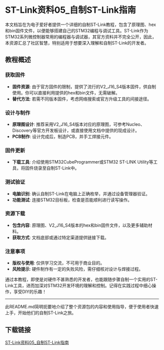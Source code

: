 # ST-Link资料05_自制ST-Link指南

本文档旨在为电子爱好者提供一个详细的自制ST-Link教程，包含了原理图、hex和bin固件文件，以便能够搭建自己的STM32编程与调试工具。ST-Link作为STM32系列微控制器常用的编程器与调试器，其官方资料并不完全公开，因此，本资源汇总了社区智慧，特别适用于想要深入理解和自制ST-Link的开发者。

## 教程概述

### 获取固件
- **固件资源**: 由于官方固件的限制，提供了流行的V2_J16_S4版本固件，供自制使用。你可以直接利用提供的hex和bin文件，无需破解。
- **替代方法**: 若需不同版本固件，考虑网络搜索或官方升级工具的间接途径。

### 设计与制作
- **原理图设计**: 推荐采用V2_J16_S4版本对应的原理图，可参考Nucleo、Discovery等官方开发板设计，或直接使用文档中提供的现成设计。
- **PCB制作**: 设计完成后，制造PCB，并手工焊接元件。

### 固件更新
- **下载工具**: 介绍使用STM32CubeProgrammer或STM32 ST-LINK Utility等工具，将固件烧录至自制ST-Link中。

### 测试验证
- **电脑识别**: 确认自制ST-Link在电脑上正确枚举，并通过设备管理器验证。
- **功能测试**: 连接STM32目标板，检查是否能顺利进行读写操作。

### 资源下载
- **包含内容**: 原理图、V2_J16_S4版本的hex和bin固件文件，以及更多辅助材料。
- **获取方式**: 文档底部或通过特定渠道提供链接下载。

### 注意事项
- **版权与使用**: 仅供学习交流，不可用于商业目的。
- **风险提示**: 硬件制作有一定的失败风险，需仔细核对设计与焊接过程。

通过本教程，即使是对硬件不甚熟悉的开发者，也能跟随步骤自制一个实用的ST-Link工具，进而加深对STM32开发环境的理解和控制。记得在实践过程中细心操作，享受DIY的乐趣！

---

此README.md简明扼要地介绍了整个资源包的内容和使用指导，便于使用者快速上手，开始他们的自制ST-Link之旅。

## 下载链接

[ST-Link资料05_自制ST-Link指南](https://pan.quark.cn/s/0d22432b9daa)